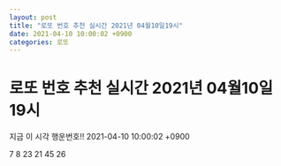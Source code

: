 ```yaml
---
layout: post
title: "로또 번호 추천 실시간 2021년 04월10일19시"
date: 2021-04-10 10:00:02 +0900
categories: 로또
---
```


# 로또 번호 추천 실시간 2021년 04월10일19시

지금 이 시각 행운번호!! 2021-04-10 10:00:02 +0900

 7  8  23  21  45  26 

